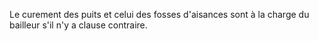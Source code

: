   
 Le curement des puits et celui des fosses d'aisances sont à la charge du bailleur s'il n'y a clause contraire.  

  
